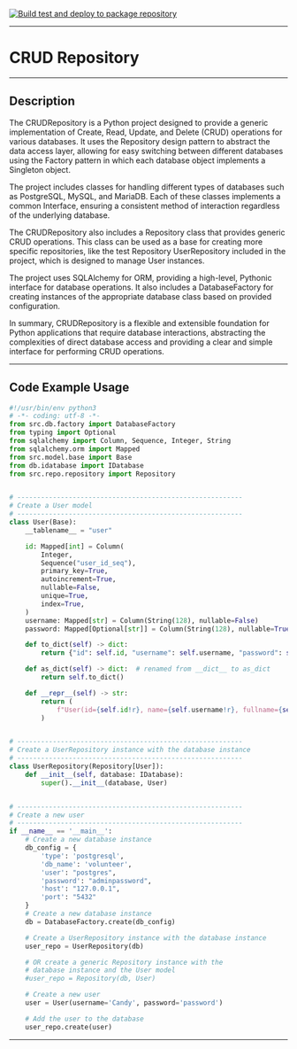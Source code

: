 [![Build test and deploy to package repository](https://github.com/dellius-alexander/CRUDRepository/actions/workflows/deploy.yml/badge.svg?branch=main)](https://github.com/dellius-alexander/CRUDRepository/actions/workflows/deploy.yml)

---

# CRUD Repository

---
## Description

The CRUDRepository is a Python project designed to provide a 
generic implementation of Create, Read, Update, and Delete (CRUD) 
operations for various databases. It uses the Repository design pattern 
to abstract the data access layer, allowing for easy switching between 
different databases using the Factory pattern in which each database 
object implements a Singleton object.  

The project includes classes for handling different types of databases 
such as PostgreSQL, MySQL, and MariaDB. Each of these classes implements 
a common Interface, ensuring a consistent method of interaction 
regardless of the underlying database.  

The CRUDRepository also includes a Repository class that provides generic 
CRUD operations. This class can be used as a base for creating more specific 
repositories, like the test Repository UserRepository included in the project, which is 
designed to manage User instances.  

The project uses SQLAlchemy for ORM, providing a high-level, Pythonic 
interface for database operations. It also includes a DatabaseFactory for 
creating instances of the appropriate database class based on provided 
configuration.  

In summary, CRUDRepository is a flexible and extensible 
foundation for Python applications that require database interactions, 
abstracting the complexities of direct database access and providing a 
clear and simple interface for performing CRUD operations.

---

## Code Example Usage

```python
#!/usr/bin/env python3
# -*- coding: utf-8 -*-
from src.db.factory import DatabaseFactory
from typing import Optional
from sqlalchemy import Column, Sequence, Integer, String
from sqlalchemy.orm import Mapped
from src.model.base import Base
from db.idatabase import IDatabase
from src.repo.repository import Repository


# ---------------------------------------------------------
# Create a User model
# ---------------------------------------------------------
class User(Base):
    __tablename__ = "user"

    id: Mapped[int] = Column(
        Integer,
        Sequence("user_id_seq"),
        primary_key=True,
        autoincrement=True,
        nullable=False,
        unique=True,
        index=True,
    )
    username: Mapped[str] = Column(String(128), nullable=False)
    password: Mapped[Optional[str]] = Column(String(128), nullable=True)

    def to_dict(self) -> dict:
        return {"id": self.id, "username": self.username, "password": self.password}

    def as_dict(self) -> dict:  # renamed from __dict__ to as_dict
        return self.to_dict()

    def __repr__(self) -> str:
        return (
            f"User(id={self.id!r}, name={self.username!r}, fullname={self.password!r})"
        )


# ---------------------------------------------------------
# Create a UserRepository instance with the database instance
# ---------------------------------------------------------
class UserRepository(Repository[User]):
    def __init__(self, database: IDatabase):
        super().__init__(database, User)


# ---------------------------------------------------------
# Create a new user
# ---------------------------------------------------------
if __name__ == '__main__':
    # Create a new database instance
    db_config = {
        'type': 'postgresql',
        'db_name': 'volunteer',
        'user': "postgres",
        'password': "adminpassword",
        'host': "127.0.0.1",
        'port': "5432"
    }
    # Create a new database instance
    db = DatabaseFactory.create(db_config)

    # Create a UserRepository instance with the database instance
    user_repo = UserRepository(db)

    # OR create a generic Repository instance with the 
    # database instance and the User model
    #user_repo = Repository(db, User)

    # Create a new user
    user = User(username='Candy', password='password')

    # Add the user to the database
    user_repo.create(user)
```
---

